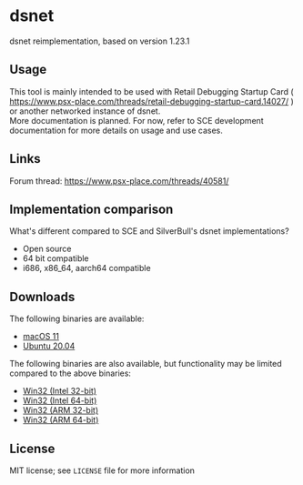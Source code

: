 # dsnet

dsnet reimplementation, based on version 1.23.1  

## Usage

This tool is mainly intended to be used with Retail Debugging Startup Card ( https://www.psx-place.com/threads/retail-debugging-startup-card.14027/ ) or another networked instance of dsnet.  
More documentation is planned. For now, refer to SCE development documentation for more details on usage and use cases.  

## Links

Forum thread: https://www.psx-place.com/threads/40581/  

## Implementation comparison

What's different compared to SCE and SilverBull's dsnet implementations?  
* Open source  
* 64 bit compatible  
* i686, x86_64, aarch64 compatible  

## Downloads

The following binaries are available:  
* [macOS 11](https://github.com/ps2dbg/dsnet/releases/download/latest/dsnet-macos.zip)  
* [Ubuntu 20.04](https://github.com/ps2dbg/dsnet/releases/download/latest/dsnet-ubuntu.zip)  

The following binaries are also available, but functionality may be limited compared to the above binaries:  
* [Win32 (Intel 32-bit)](https://github.com/ps2dbg/dsnet/releases/download/latest/dsnet-win32-i686.zip)  
* [Win32 (Intel 64-bit)](https://github.com/ps2dbg/dsnet/releases/download/latest/dsnet-win32-amd64.zip)  
* [Win32 (ARM 32-bit)](https://github.com/ps2dbg/dsnet/releases/download/latest/dsnet-win32-arm.zip)  
* [Win32 (ARM 64-bit)](https://github.com/ps2dbg/dsnet/releases/download/latest/dsnet-win32-arm64.zip)  

## License

MIT license; see `LICENSE` file for more information  
